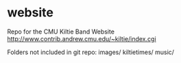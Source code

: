 website
=======
Repo for the CMU Kiltie Band Website
http://www.contrib.andrew.cmu.edu/~kiltie/index.cgi

Folders not included in git repo:
    images/
    kiltietimes/
    music/
